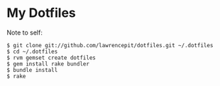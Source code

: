# My Dotfiles

Note to self:

    $ git clone git://github.com/lawrencepit/dotfiles.git ~/.dotfiles
    $ cd ~/.dotfiles
    $ rvm gemset create dotfiles
    $ gem install rake bundler
    $ bundle install
    $ rake

